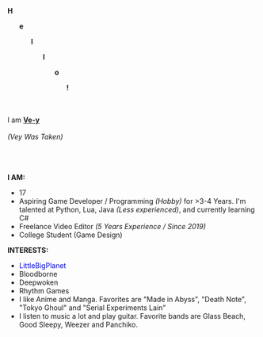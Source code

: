 <div> <t> <b>H<ul>e<ul>l<ul>l<ul>o<ul>!</b> </t></div> <br><br>
<div> I am <u><b><t>Ve-y</t></b></u> </div> <br> 
<div> <st><i> (Vey Was Taken) </i></st> </div> <br><br>
<br>

<b>I AM:</b>
- 17
- Aspiring Game Developer / Programming <i>(Hobby)</i> for >3-4 Years. I'm talented at Python, Lua, Java <i>(Less experienced)</i>, and currently learning C#
- Freelance Video Editor <i>(5 Years Experience / Since 2019)</i>
- College Student (Game Design)

<b>INTERESTS:</b>
- <font color="blue">LittleBigPlanet</font>
- Bloodborne
- Deepwoken
- Rhythm Games
- I like Anime and Manga. Favorites are "Made in Abyss", "Death Note", "Tokyo Ghoul" and "Serial Experiments Lain"
- I listen to music a lot and play guitar. Favorite bands are Glass Beach, Good Sleepy, Weezer and Panchiko.

